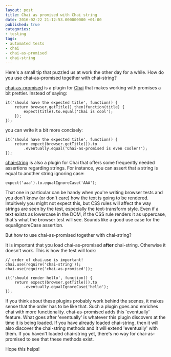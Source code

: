 ```yaml
---
layout: post
title: Chai as promised with Chai string
date: 2016-02-22 21:12:53.000000000 +01:00
published: true
categories:
- testing
tags:
- automated tests
- chai
- chai-as-promised
- chai-string
---
```


Here's a small tip that puzzled us at work the other day for a while. How do you use chai-as-promised together with chai-string?<!--more-->

<a href="http://chaijs.com/plugins/chai-as-promised/" target="_blank">chai-as-promised</a> is a plugin for <a href="http://chaijs.com/" target="_blank">Chai</a> that makes working with promises a bit prettier. Instead of saying:

```
it('should have the expected title', function() {
    return browser.getTitle().then(function(title) {
        expect(title).to.equal('Chai is cool');
    });
});
```

you can write it a bit more concisely:

```
it('should have the expected title', function() {
    return expect(browser.getTitle()).to
        .eventually.equal('Chai-as-promised is even cooler!');
});
```

<a href="http://chaijs.com/plugins/chai-string/" target="_blank">chai-string</a> is also a plugin for Chai that offers some frequently needed assertions regarding strings. For instance, you can assert that a string is equal to another string ignoring case:

```
expect('aaa').to.equalIgnoreCase('AAA');
```

That one in particular can be handy when you're writing browser tests and you don't know (or don't care) how the text is going to be rendered. Intuitively you might not expect this, but CSS rules will affect the way strings are seen by the test, especially the text-transform style. Even if a text exists as lowercase in the DOM, if the CSS rule renders it as uppercase, that's what the browser test will see. Sounds like a good use case for the equalIgnoreCase assertion.

But how to use chai-as-promised together with chai-string?

It is important that you load chai-as-promised <strong>after</strong> chai-string. Otherwise it doesn't work. This is how the test will look:

```
// order of chai.use is important!
chai.use(require('chai-string'));
chai.use(require('chai-as-promised'));

it('should render hello', function() {
    return expect(browser.getTitle()).to
        .eventually.equalIgnoreCase('hello');
});
```

If you think about these plugins probably work behind the scenes, it makes sense that the order has to be like that. Such a plugin goes and enriches chai with more functionality. chai-as-promised adds this 'eventually' feature. What goes after 'eventually' is whatever this plugin discovers at the time it is being loaded. If you have already loaded chai-string, then it will also discover the chai-string methods and it will extend 'eventually' with them. If you haven't loaded chai-string yet, there's no way for chai-as-promised to see that these methods exist.

Hope this helps!
